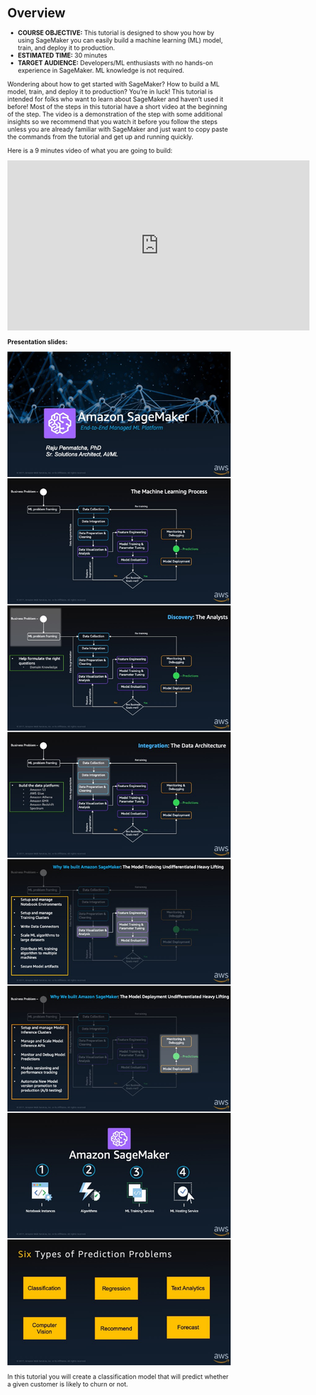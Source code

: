 # Overview

* **COURSE OBJECTIVE:** This tutorial is designed to show you how by using SageMaker you can easily build a machine learning (ML) model, train, and deploy it to production.
* **ESTIMATED TIME:** 30 minutes
* **TARGET AUDIENCE:** Developers/ML enthusiasts with no hands-on experience in SageMaker. ML knowledge is not required.

Wondering about how to get started with SageMaker? How to build a ML model, train, and deploy it to production? You’re in luck! This tutorial is intended for folks who want to learn about SageMaker and haven’t used it before! Most of the steps in this tutorial have a short video at the beginning of the step. The video is a demonstration of the step with some additional insights so we recommend that you watch it before you follow the steps unless you are already familiar with SageMaker and just want to copy paste the commands from the tutorial and get up and running quickly.

Here is a 9 minutes video of what you are going to build:

<iframe src=" https://youtu.be/smsKhmF_N5Q" width="682" height="384" style="border:0" allowfullscreen></iframe>

**Presentation slides:**

![image](Slide1.jpeg)
![image](Slide2.jpeg)
![image](Slide3.jpeg)
![image](Slide4.jpeg)
![image](Slide5.jpeg)
![image](Slide6.jpeg)
![image](Slide7.jpeg)
![image](Slide8.jpeg)

In this tutorial you will create a classification model that will predict whether a given customer is likely to churn or not.
